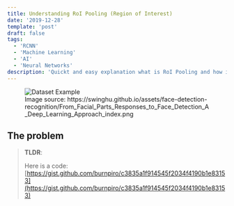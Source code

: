 ```yaml
---
title: Understanding RoI Pooling (Region of Interest)
date: '2019-12-28'
template: 'post'
draft: false
tags:
  - 'RCNN'
  - 'Machine Learning'
  - 'AI'
  - 'Neural Networks'
description: 'Quickt and easy explanation what is RoI Pooling and how it works? Why do we event using it in Fast R-CNNs? Can we use sth better instead?'
---
```


<figure class="image">
  <img src="./dataset.png" alt="Dataset Example">
  <figcaption>Image source: https://swinghu.github.io/assets/face-detection-recognition/From_Facial_Parts_Responses_to_Face_Detection_A_Deep_Learning_Approach_index.png</figcaption>
</figure>

## The problem

> __TLDR__:
>
> Here is a code: [https://gist.github.com/burnpiro/c3835a1f914545f2034f4190b1e83153](https://gist.github.com/burnpiro/c3835a1f914545f2034f4190b1e83153)
>